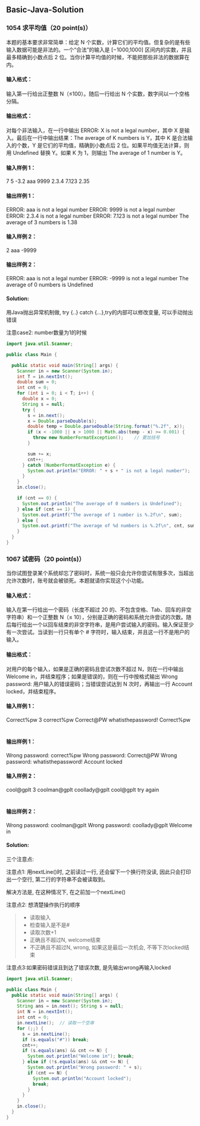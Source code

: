 ## Basic-Java-Solution

### 1054 求平均值（20 point(s)）

本题的基本要求非常简单：给定 N 个实数，计算它们的平均值。但复杂的是有些输入数据可能是非法的。一个“合法”的输入是 [−1000,1000] 区间内的实数，并且最多精确到小数点后 2 位。当你计算平均值的时候，不能把那些非法的数据算在内。

#### 输入格式：

输入第一行给出正整数 N（≤100）。随后一行给出 N 个实数，数字间以一个空格分隔。

#### 输出格式：

对每个非法输入，在一行中输出 ERROR: X is not a legal number，其中 X 是输入。最后在一行中输出结果：The average of K numbers is Y，其中 K 是合法输入的个数，Y 是它们的平均值，精确到小数点后 2 位。如果平均值无法计算，则用 Undefined 替换 Y。如果 K 为 1，则输出 The average of 1 number is Y。

#### 输入样例 1：
7
5 -3.2 aaa 9999 2.3.4 7.123 2.35

#### 输出样例 1：
ERROR: aaa is not a legal number
ERROR: 9999 is not a legal number
ERROR: 2.3.4 is not a legal number
ERROR: 7.123 is not a legal number
The average of 3 numbers is 1.38

#### 输入样例 2：
2
aaa -9999

#### 输出样例 2：

ERROR: aaa is not a legal number
ERROR: -9999 is not a legal number
The average of 0 numbers is Undefined

#### Solution:

用Java抛出异常机制做, try {..} catch {...},try的内部可以修改变量, 可以手动抛出错误

注意case2: number数量为1的时候
```java
import java.util.Scanner;

public class Main {

  public static void main(String[] args) {
    Scanner in = new Scanner(System.in);
    int T = in.nextInt();
    double sum = 0;
    int cnt = 0;
    for (int i = 0; i < T; i++) {
      double x = 0;
      String s = null;
      try {
        s = in.next();
        x = Double.parseDouble(s);
        double temp = Double.parseDouble(String.format("%.2f", x));
        if (x < -1000 || x > 1000 || Math.abs(temp - x) >= 0.001) {
          throw new NumberFormatException();    // 要加括号
        }

        sum += x;
        cnt++;
      } catch (NumberFormatException e) {
        System.out.println("ERROR: " + s + " is not a legal number");
      }
    }
    in.close();

    if (cnt == 0) {
      System.out.println("The average of 0 numbers is Undefined");
    } else if (cnt == 1) {
      System.out.printf("The average of 1 number is %.2f\n", sum);
    } else {
      System.out.printf("The average of %d numbers is %.2f\n", cnt, sum / cnt);
    }
  }
}
```

### 1067 试密码（20 point(s)）
当你试图登录某个系统却忘了密码时，系统一般只会允许你尝试有限多次，当超出允许次数时，账号就会被锁死。本题就请你实现这个小功能。

#### 输入格式：
输入在第一行给出一个密码（长度不超过 20 的、不包含空格、Tab、回车的非空字符串）和一个正整数 N（≤ 10），分别是正确的密码和系统允许尝试的次数。随后每行给出一个以回车结束的非空字符串，是用户尝试输入的密码。输入保证至少有一次尝试。当读到一行只有单个 # 字符时，输入结束，并且这一行不是用户的输入。

#### 输出格式：
对用户的每个输入，如果是正确的密码且尝试次数不超过 N，则在一行中输出 Welcome in，并结束程序；如果是错误的，则在一行中按格式输出 Wrong password: 用户输入的错误密码；当错误尝试达到 N 次时，再输出一行 Account locked，并结束程序。

#### 输入样例 1：
Correct%pw 3
correct%pw
Correct@PW
whatisthepassword!
Correct%pw
#

#### 输出样例 1：
Wrong password: correct%pw
Wrong password: Correct@PW
Wrong password: whatisthepassword!
Account locked

#### 输入样例 2：
cool@gplt 3
coolman@gplt
coollady@gplt
cool@gplt
try again
#

#### 输出样例 2：
Wrong password: coolman@gplt
Wrong password: coollady@gplt
Welcome in

#### Solution:

三个注意点:

注意点1: 用nextLine()时, 之前读过一行, 还会留下一个换行符没读, 因此只会打印出一个空行, 第二行的字符串不会被读取到。

解决方法是, 在这种情况下, 在之前加一个nextLine()

注意点2: 想清楚操作执行的顺序
> * 读取输入
> * 检查输入是不是#
> * 读取次数+1
> * 正确且不超过N, welcome结束
> * 不正确且不超过N, wrong, 如果这是最后一次机会, 不等下次locked结束

注意点3:如果密码错误且到达了错误次数, 是先输出wrong再输入locked
```java
import java.util.Scanner;

public class Main {
  public static void main(String[] args) {
    Scanner in = new Scanner(System.in);
    String ans = in.next(); String s = null;
    int N = in.nextInt();
    int cnt = 0;
    in.nextLine();  // 读取一个空串
    for (;;) {
      s = in.nextLine();
      if (s.equals("#")) break;
      cnt++;
      if (s.equals(ans) && cnt <= N) {
        System.out.println("Welcome in"); break;
      } else if (!s.equals(ans) && cnt <= N) {
        System.out.println("Wrong password: " + s);
        if (cnt == N) {
          System.out.println("Account locked");
          break;
        }
      }
    }
    in.close();
  }
}
```
